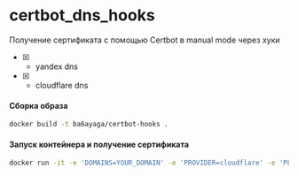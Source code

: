 # certbot_dns_hooks

Получение сертификата с помощью Certbot в manual mode через хуки

- [x] - yandex dns
- [x] - cloudflare dns

#### Сборка образа

```bash
docker build -t ba6ayaga/certbot-hooks .
```

#### Запуск контейнера и получение сертификата

```bash
docker run -it -e 'DOMAINS=YOUR_DOMAIN' -e 'PROVIDER=cloudflare' -e 'PLUGIN=certonly' -e 'EMAIL=YOUR_EMAIL' -e 'TEST=true' -e 'Token=YOUR_TOKEN' -v $(pwd)/YOUR_PATH_TO/letsencrypt:/etc/letsencrypt:rw ba6ayaga/certbot-hooks
```